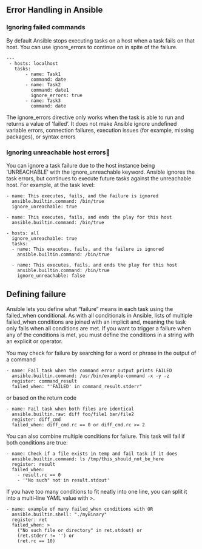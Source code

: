 ## Error Handling in Ansible
### Ignoring failed commands
By default Ansible stops executing tasks on a host when a task fails on that host. You can use ignore_errors to continue on in spite of the failure.

```
---
 - hosts: localhost
   tasks:
       - name: Task1
         command: date
       - name: Task2
         command: date1
         ignore_errors: true
       - name: Task3
         command: date

```
The ignore_errors directive only works when the task is able to run and returns a value of ‘failed’. It does not make Ansible ignore undefined variable errors, connection failures, execution issues (for example, missing packages), or syntax errors

### Ignoring unreachable host errors

You can ignore a task failure due to the host instance being ‘UNREACHABLE’ with the ignore_unreachable keyword. Ansible ignores the task errors, but continues to execute future tasks against the unreachable host. For example, at the task level:

```
- name: This executes, fails, and the failure is ignored
  ansible.builtin.command: /bin/true
  ignore_unreachable: true
```
```
- name: This executes, fails, and ends the play for this host
  ansible.builtin.command: /bin/true
```

```
- hosts: all
  ignore_unreachable: true
  tasks:
  - name: This executes, fails, and the failure is ignored
    ansible.builtin.command: /bin/true

  - name: This executes, fails, and ends the play for this host
    ansible.builtin.command: /bin/true
    ignore_unreachable: false
```

## Defining failure
Ansible lets you define what “failure” means in each task using the failed_when conditional. As with all conditionals in Ansible, lists of multiple failed_when conditions are joined with an implicit and, meaning the task only fails when all conditions are met. If you want to trigger a failure when any of the conditions is met, you must define the conditions in a string with an explicit or operator.

You may check for failure by searching for a word or phrase in the output of a command
```
- name: Fail task when the command error output prints FAILED
  ansible.builtin.command: /usr/bin/example-command -x -y -z
  register: command_result
  failed_when: "'FAILED' in command_result.stderr"
```
or based on the return code
```
- name: Fail task when both files are identical
  ansible.builtin.raw: diff foo/file1 bar/file2
  register: diff_cmd
  failed_when: diff_cmd.rc == 0 or diff_cmd.rc >= 2
```
You can also combine multiple conditions for failure. This task will fail if both conditions are true:

```
- name: Check if a file exists in temp and fail task if it does
  ansible.builtin.command: ls /tmp/this_should_not_be_here
  register: result
  failed_when:
    - result.rc == 0
    - '"No such" not in result.stdout'
```
If you have too many conditions to fit neatly into one line, you can split it into a multi-line YAML value with >.

```
- name: example of many failed_when conditions with OR
  ansible.builtin.shell: "./myBinary"
  register: ret
  failed_when: >
    ("No such file or directory" in ret.stdout) or
    (ret.stderr != '') or
    (ret.rc == 10)
```

